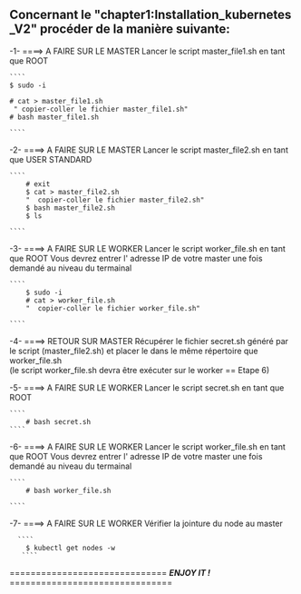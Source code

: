 ## Concernant le  "chapter1:Installation_kubernetes _V2" procéder de la manière suivante: 

-1- ====> A FAIRE SUR LE MASTER 
    Lancer le script master_file1.sh en tant que ROOT

    ````
    $ sudo -i 
    
    # cat > master_file1.sh
     " copier-coller le fichier master_file1.sh"
    # bash master_file1.sh
    
    ````

-2- ====> A FAIRE SUR LE MASTER 
    Lancer le script master_file2.sh en tant que USER STANDARD
    
    ````
        # exit
        $ cat > master_file2.sh 
        "  copier-coller le fichier master_file2.sh"
        $ bash master_file2.sh 
        $ ls
        
    ````

-3- ====> A FAIRE SUR LE WORKER
    Lancer le script worker_file.sh en tant que ROOT
    Vous devrez entrer l' adresse IP de votre master une fois demandé au niveau du termainal
    
    ````
        $ sudo -i  
        # cat > worker_file.sh 
        "  copier-coller le fichier worker_file.sh"  
    
    ````
-4- ====> RETOUR SUR MASTER
    Récupérer le fichier secret.sh généré par le script (master_file2.sh) et placer le dans le même répertoire que worker_file.sh                       
    (le script worker_file.sh devra être exécuter sur le worker == Etape 6)
    
-5- ====> A FAIRE SUR LE WORKER
    Lancer le script secret.sh en tant que ROOT
    
    ````
        # bash secret.sh    
    ````

-6- ====> A FAIRE SUR LE WORKER
    Lancer le script worker_file.sh en tant que ROOT
    Vous devrez entrer l' adresse IP de votre master une fois demandé au niveau du termainal
    
    ````
        # bash worker_file.sh  
    
    ````

-7- ====> A FAIRE SUR LE WORKER
    Vérifier la jointure du node au master

      ````
        $ kubectl get nodes -w
       ````
  ==============================  ***ENJOY IT !***  ===============================
